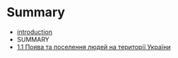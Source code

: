 # Summary

* [introduction](README.md)
* SUMMARY
* [1.1 Поява та поселення людей на території України](11_poyava_ta_poselennya_lyudei_na_teritor_ukrani.md)


